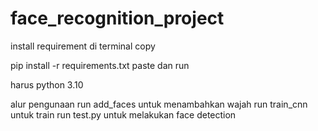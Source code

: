 # face_recognition_project

install requirement
di terminal copy

pip install -r requirements.txt
paste dan run

harus python 3.10

alur pengunaan
run add_faces untuk menambahkan wajah
run train_cnn untuk train
run test.py untuk melakukan face detection